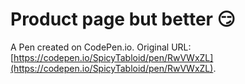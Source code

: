 # Product page but better 😏

A Pen created on CodePen.io. Original URL: [https://codepen.io/SpicyTabloid/pen/RwVWxZL](https://codepen.io/SpicyTabloid/pen/RwVWxZL).



